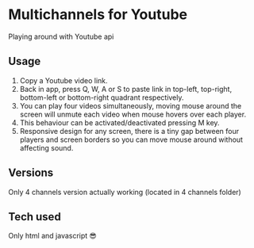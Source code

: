 # Multichannels for Youtube

Playing around with Youtube api

## Usage

1) Copy a Youtube video link.
2) Back in app, press Q, W, A or S to paste link in top-left, top-right, bottom-left or bottom-right quadrant respectively.
3) You can play four videos simultaneously, moving mouse around the screen will unmute each video when mouse hovers over each player.
4) This behaviour can be activated/deactivated pressing M key.
5) Responsive design for any screen, there is a tiny gap between four players and screen borders so you can move mouse around without affecting sound.

## Versions
Only 4 channels version actually working (located in 4 channels folder)

## Tech used
Only html and javascript 😎
